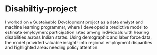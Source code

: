 # Disabiltiy-project
I worked on a Sustainable Development project as a data analyst and machine learning programmer, where I developed a predictive model to estimate employment participation rates among individuals with hearing disabilities across Indian states. Using demographic and labor force data, the model provided valuable insights into regional employment disparities and highlighted areas needing policy attention.
